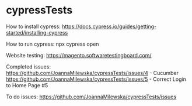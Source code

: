 # cypressTests

How to install cypress: 
https://docs.cypress.io/guides/getting-started/installing-cypress

How to run cypress: 
npx cypress open

Website testing: 
https://magento.softwaretestingboard.com/

Completed issues: </br>
https://github.com/JoannaMilewska/cypressTests/issues/4 - Cucumber </br>
https://github.com/JoannaMilewska/cypressTests/issues/5 - Correct Login to Home Page #5 </br>


To do issues: 
https://github.com/JoannaMilewska/cypressTests/issues
